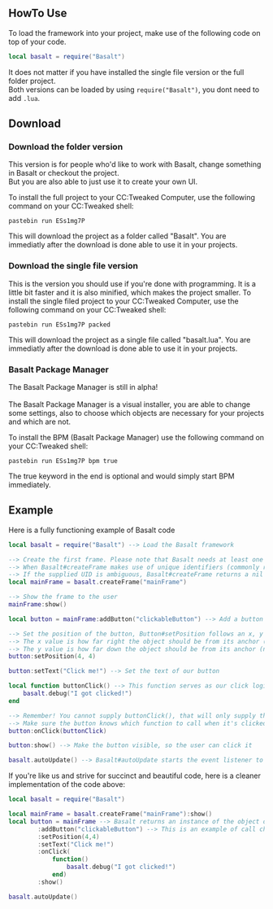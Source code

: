 ## HowTo Use

To load the framework into your project, make use of the following code on top of your code.
```lua
local basalt = require("Basalt")
```

It does not matter if you have installed the single file version or the full folder project. <br>
Both versions can be loaded by using `require("Basalt")`, you dont need to add `.lua`.

## Download

### Download the folder version
This version is for people who'd like to work with Basalt, change something in Basalt or checkout the project.<br>
But you are also able to just use it to create your own UI.<br>

To install the full project to your CC:Tweaked Computer, use the following command on your CC:Tweaked shell:

`pastebin run ESs1mg7P`

This will download the project as a folder called "Basalt". You are immediatly after the download is done able to use it in your projects.

### Download the single file version
This is the version you should use if you're done with programming. It is a little bit faster and it is also minified, which makes the project smaller.
To install the single filed project to your CC:Tweaked Computer, use the following command on your CC:Tweaked shell:

`pastebin run ESs1mg7P packed`

This will download the project as a single file called "basalt.lua". You are immediatly after the download is done able to use it in your projects.

### Basalt Package Manager

The Basalt Package Manager is still in alpha!<br><br>
The Basalt Package Manager is a visual installer, you are able to change some settings, also to choose which objects are necessary for your projects and which are not. 

To install the BPM (Basalt Package Manager) use the following command on your CC:Tweaked shell:

`pastebin run ESs1mg7P bpm true`

The true keyword in the end is optional and would simply start BPM immediately.

## Example
Here is a fully functioning example of Basalt code

```lua
local basalt = require("Basalt") --> Load the Basalt framework

--> Create the first frame. Please note that Basalt needs at least one active "non-parent" frame to properly supply events
--> When Basalt#createFrame makes use of unique identifiers (commonly referred to as UIDs), meaning that the supplied value must be UNIQUE
--> If the supplied UID is ambiguous, Basalt#createFrame returns a nil value
local mainFrame = basalt.createFrame("mainFrame")

--> Show the frame to the user
mainFrame:show()

local button = mainFrame:addButton("clickableButton") --> Add a button to the mainFrame (With a unique identifier)

--> Set the position of the button, Button#setPosition follows an x, y pattern. 
--> The x value is how far right the object should be from its anchor (negative values from an anchor will travel left)
--> The y value is how far down the object should be from its anchor (negative values from an anchor will travel up)
button:setPosition(4, 4)

button:setText("Click me!") --> Set the text of our button

local function buttonClick() --> This function serves as our click logic 
    basalt.debug("I got clicked!")
end

--> Remember! You cannot supply buttonClick(), that will only supply the result of the function
--> Make sure the button knows which function to call when it's clicked
button:onClick(buttonClick)

button:show() --> Make the button visible, so the user can click it

basalt.autoUpdate() --> Basalt#autoUpdate starts the event listener to detect user input
```
If you're like us and strive for succinct and beautiful code, here is a cleaner implementation of the code above:
```lua
local basalt = require("Basalt")

local mainFrame = basalt.createFrame("mainFrame"):show()
local button = mainFrame --> Basalt returns an instance of the object on most methods, to make use of "call-chaining"
        :addButton("clickableButton") --> This is an example of call chaining
        :setPosition(4,4) 
        :setText("Click me!")
        :onClick(
            function() 
                basalt.debug("I got clicked!") 
            end)
        :show()

basalt.autoUpdate()
```
